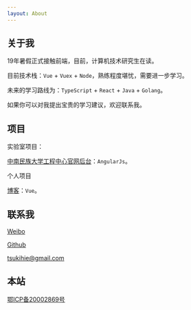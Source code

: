 ```yaml
---
layout: About
---
```

## 关于我

  19年暑假正式接触前端，目前，计算机技术研究生在读。

  目前技术栈：`Vue` + `Vuex` + `Node`，熟练程度堪忧，需要进一步学习。

  未来的学习路线为：`TypeScript` + `React` + `Java` + `Golang`。

  如果你可以对我提出宝贵的学习建议，欢迎联系我。

## 项目

实验室项目：

  [中南民族大学工程中心官网后台](https://newthread.coding.net/p/Git_NTP_EC_background_Web)：`AngularJs`。

个人项目

  [博客](http:samchow.cn)：`Vue`。


## 联系我

  [Weibo](https://weibo.com/5645270312/profile)

  [Github](https://github.com/samcw)

  <tsukihie@gmail.com>

## 本站

  [鄂ICP备20002869号](http://www.beian.miit.gov.cn)
